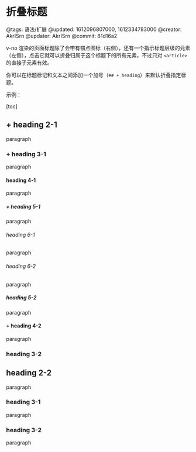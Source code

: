 # 折叠标题

@tags: 语法/扩展
@updated: 1612096807000, 1612334783000
@creator: AkrISrn
@updater: AkrISrn
@commit: 81d16a2

v-no 渲染的页面标题除了会带有锚点图标（右侧），还有一个指示标题层级的元素（左侧），点击它就可以折叠归属于这个标题下的所有元素，不过只对 `<article>` 的直接子元素有效。

你可以在标题标记和文本之间添加一个加号（`## + heading`）来默认折叠指定标题。

示例：

[toc]

## + heading 2-1

paragraph

### + heading 3-1

paragraph

#### heading 4-1

paragraph

##### + heading 5-1

paragraph

###### heading 6-1

paragraph

###### heading 6-2

paragraph

##### heading 5-2

paragraph

#### + heading 4-2

paragraph

### heading 3-2

## heading 2-2

paragraph

### heading 3-1

paragraph

### heading 3-2

paragraph
